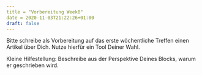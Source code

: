 ```yaml
---
title = "Vorbereitung Week0"
date = 2020-11-03T21:22:26+01:00
draft: false
---
```


Bitte schreibe als Vorbereitung auf das erste wöchentliche Treffen einen Artikel über Dich.
Nutze hierfür ein Tool Deiner Wahl.

Kleine Hilfestellung:
Beschreibe aus der Perspektive Deines Blocks, warum er geschrieben wird.
